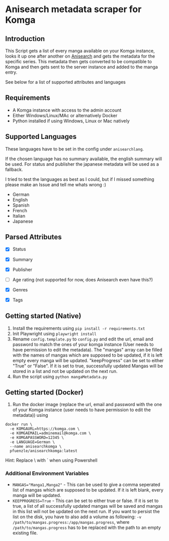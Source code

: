 # Anisearch metadata scraper for Komga

## Introduction
This Script gets a list of every manga available on your Komga instance,
looks it up one after another on [Anisearch](https://www.anisearch.com/) and gets the metadata for the specific series.
This metadata then gets converted to be compatible to Komga and then gets sent to the server instance and added to the manga entry.

See below for a list of supported attributes and languages

## Requirements
- A Komga instance with access to the admin account
- Either Windows/Linux/MAc or alternatively Docker
- Python installed if using Windows, Linux or Mac natively

## Supported Languages
These languages have to be set in the config under `anisearchlang`.

If the chosen language has no summary available, the english summary will be used.
For status and publisher the japanese metadata will be used as a fallback.

I tried to test the languages as best as I could, but if I missed something please make an Issue and tell me whats wrong :)

- German
- English
- Spanish
- French
- Italian
- Japanese


## Parsed Attributes
- [x] Status
- [x] Summary
- [x] Publisher
- [ ] Age rating (not supported for now, does Anisearch even have this?)
- [x] Genres
- [x] Tags


## Getting started (Native)

1. Install the requirements using `pip install -r requirements.txt`
2. Init Playwright using `playwright install`
3. Rename `config.template.py` to `config.py` and edit the url, email and password to match the ones of your komga instance (User needs to have permission to edit the metadata).
The "mangas" array can be filled with the names of mangas which are supposed to be updated, if it is left empty every manga will be updated.
"keepProgress" can be set to either "True" or "False". If it is set to true, successfully updated Mangas will be stored in a list and not be updated on the next run.
4. Run the script using `python mangaMetadata.py`


## Getting started (Docker)
1. Run the docker image (replace the url, email and password with the one of your Komga instance (user needs to have permission to edit the metadata)) using
```
docker run \
  -e KOMGAURL=https://komga.com \
  -e KOMGAEMAIL=adminemail@komga.com \
  -e KOMGAPASSWORD=12345 \
  -e LANGUAGE=German \
  --name anisearchkomga \
  pfuenzle/anisearchkomga:latest
```
Hint: Replace \ with `  when using Powershell

### Additional Environment Variables
- `MANGAS="Manga1,Manga2"` - This can be used to give a comma seperated list of mangas which are supposed to be updated. If it is left blank, every manga will be updated.
- `KEEPPROGRESS=True` - This can be set to either true or false. If it is set to true, a list of all successfully updated mangas will be saved and mangas in this list will not be updated on the next run. If you want to persist the list on the disk, you have to also add a volume as following: `-v /path/to/mangas.progress:/app/mangas.progress`, where `/path/to/mangas.progress` has to be replaced with the path to an empty existing file.